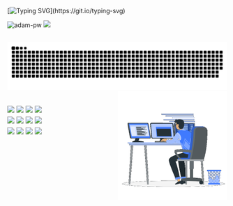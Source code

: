<meta name="react-developer-portfolio"/>
<meta name="react"/>
<meta name="next"/>
<meta name="vue" />
<meta name="nuxt" />
<meta name="django" />
<meta name="flask" />
<meta name="front-end" />
<meta name="back-end" />
<meta name="full-stack"/>
<meta name="best-design"/><meta name="best-overview"/><meta name="brilliant-overview"/><meta name="best-github-profile"/><meta name="smart-github-profile"/><meta name="react-developer-overview"/>

[![Typing SVG](https://readme-typing-svg.herokuapp.com?font=Chakra+Petch&weight=600&size=50&duration=2000&pause=1500&color=8DF71D&background=31B6FF00&center=true&vCenter=true&width=1000&height=60&lines=Welcome+to+my+Github!;My+name+is+Ryan+Yang.;I+am+full-stack+web+developer.;Life+is+up+and+down+for+everyone.;Cheer+up!;Eyes+up!;Try+Everything+and+Reach+your+Goal!)](https://git.io/typing-svg)

 <img 
     src="https://komarev.com/ghpvc/?username=athenaweb629&label=Profile%20views&color=0e75b6&style=flat" alt="adam-pw" 
 />
<img src="https://user-images.githubusercontent.com/73097560/115834477-dbab4500-a447-11eb-908a-139a6edaec5c.gif"><br><br>

<div align="center">
  <a href="https://1999azzar.github.io/1999AZZAR/">
  <img  src="https://github.com/1999AZZAR/1999AZZAR/blob/main/resources/img/grid-snake.svg" alt="snake" />
  </a>
</div>
<picture> <img align="right" src="https://github.com/0xAbdulKhalid/0xAbdulKhalid/raw/main/assets/mdImages/Right_Side.gif" width = 250px></picture>

<h2>
<p>
  <code><img width="15%" src="https://www.vectorlogo.zone/logos/reactjs/reactjs-ar21.svg"></code>
  <code><img width="15%" src="https://www.vectorlogo.zone/logos/nuxtjs/nuxtjs-ar21.svg"></code>
  <code><img width="15%" src="https://www.vectorlogo.zone/logos/angular/angular-ar21.svg"></code>
  <code><img width="15%" src="https://www.vectorlogo.zone/logos/laravel/laravel-ar21.svg"></code>
  <br />
  <code><img width="15%" src="https://www.vectorlogo.zone/logos/nodejs/nodejs-ar21.svg"></code>
  <code><img width="15%" src="https://www.vectorlogo.zone/logos/expressjs/expressjs-ar21.svg"></code>
  <code><img width="15%" src="https://www.vectorlogo.zone/logos/djangoproject/djangoproject-ar21.svg"></code>
  <code><img width="15%" src="https://www.vectorlogo.zone/logos/pocoo_flask/pocoo_flask-ar21.svg"></code>
  <br />
 <code><img width="15%" src="https://www.vectorlogo.zone/logos/getbootstrap/getbootstrap-ar21.svg"></code>
 <code><img width="15%" src="https://www.vectorlogo.zone/logos/tailwindcss/tailwindcss-ar21.svg"></code>
 <code><img width="15%" src="https://www.vectorlogo.zone/logos/jquery/jquery-ar21.svg"></code>
 <code><img width="15%" src="https://www.vectorlogo.zone/logos/figma/figma-ar21.svg"></code>
 
</p>
  </h2>

</div>
<br />
